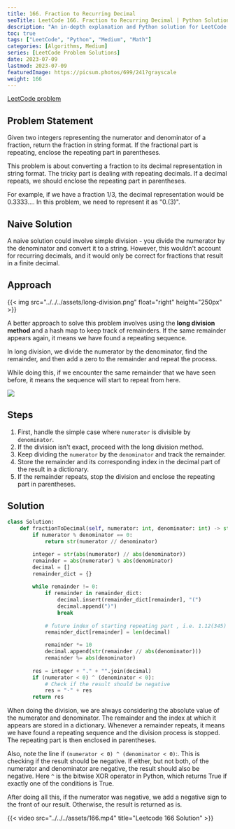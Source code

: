 ```yaml
---
title: 166. Fraction to Recurring Decimal
seoTitle: LeetCode 166. Fraction to Recurring Decimal | Python Solution and Explanation
description: "An in-depth explanation and Python solution for LeetCode problem 166: Fraction to Recurring Decimal"
toc: true
tags: ["LeetCode", "Python", "Medium", "Math"]
categories: [Algorithms, Medium]
series: [LeetCode Problem Solutions]
date: 2023-07-09
lastmod: 2023-07-09
featuredImage: https://picsum.photos/699/241?grayscale
weight: 166
---
```


[LeetCode problem](https://leetcode.com/problems/fraction-to-recurring-decimal/)

## Problem Statement

Given two integers representing the numerator and denominator of a fraction, return the fraction in string format. If the fractional part is repeating, enclose the repeating part in parentheses.

This problem is about converting a fraction to its decimal representation in string format. The tricky part is dealing with repeating decimals. If a decimal repeats, we should enclose the repeating part in parentheses.

For example, if we have a fraction 1/3, the decimal representation would be 0.3333.... In this problem, we need to represent it as "0.(3)".

## Naive Solution

A naive solution could involve simple division - you divide the numerator by the denominator and convert it to a string. However, this wouldn't account for recurring decimals, and it would only be correct for fractions that result in a finite decimal.

## Approach

{{< img src="../../../assets/long-division.png" float="right" height="250px" >}}

A better approach to solve this problem involves using the **long division method** and a hash map to keep track of remainders. If the same remainder appears again, it means we have found a repeating sequence.

In long division, we divide the numerator by the denominator, find the remainder, and then add a zero to the remainder and repeat the process.

While doing this, if we encounter the same remainder that we have seen before, it means the sequence will start to repeat from here.

![](../../../assets/166.jpg)

## Steps

1. First, handle the simple case where `numerator` is divisible by `denominator`.
2. If the division isn't exact, proceed with the long division method.
3. Keep dividing the `numerator` by the `denominator` and track the remainder.
4. Store the remainder and its corresponding index in the decimal part of the result in a dictionary.
5. If the remainder repeats, stop the division and enclose the repeating part in parentheses.

## Solution

```python
class Solution:
    def fractionToDecimal(self, numerator: int, denominator: int) -> str:
        if numerator % denominator == 0:
            return str(numerator // denominator)

        integer = str(abs(numerator) // abs(denominator))
        remainder = abs(numerator) % abs(denominator)
        decimal = []
        remainder_dict = {}
        
        while remainder != 0:
            if remainder in remainder_dict:
                decimal.insert(remainder_dict[remainder], "(") 
                decimal.append(")")
                break
            
            # future index of starting repeating part , i.e. 1.12(345)
            remainder_dict[remainder] = len(decimal)

            remainder *= 10
            decimal.append(str(remainder // abs(denominator)))
            remainder %= abs(denominator)
        
        res = integer + "." + "".join(decimal)
        if (numerator < 0) ^ (denominator < 0): 
            # Check if the result should be negative
            res = "-" + res
        return res
```

When doing the division, we are always considering the absolute value of the numerator and denominator. The remainder and the index at which it appears are stored in a dictionary. Whenever a remainder repeats, it means we have found a repeating sequence and the division process is stopped. The repeating part is then enclosed in parentheses.

Also, note the line if `(numerator < 0) ^ (denominator < 0)`:. This is checking if the result should be negative. If either, but not both, of the numerator and denominator are negative, the result should also be negative. Here `^` is the bitwise XOR operator in Python, which returns True if exactly one of the conditions is True.

After doing all this, if the numerator was negative, we add a negative sign to the front of our result. Otherwise, the result is returned as is.

{{< video src="../../../assets/166.mp4" title="Leetcode 166 Solution" >}}
